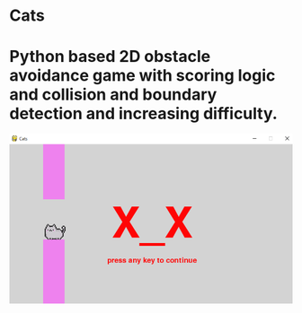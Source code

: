 # Cats
Python based 2D obstacle avoidance game with scoring logic and collision and boundary detection and increasing difficulty.
=======
![alt text](https://github.com/kamclark/Kamari-Clark/blob/master/img/cats.png "Ingame")
